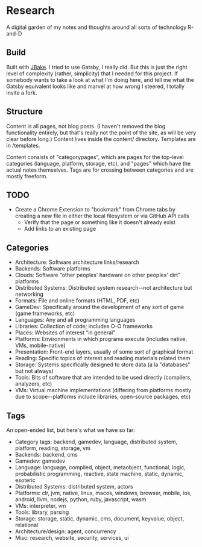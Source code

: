 # Research
A digital garden of my notes and thoughts around all sorts of technology R-and-D

## Build
Built with [JBake](https://jbake.org/). I tried to use Gatsby, I really did. But this is just the right level of complexity (rather, simplicity) that I needed for this project. If somebody wants to take a look at what I'm doing here, and tell me what the Gatsby equivalent looks like and marvel at how wrong I steered, I totally invite a fork.

## Structure
Content is all pages, not blog posts. (I haven't removed the blog functionality entirely, but that's really not the point of the site, as will be very clear before long.) Content lives inside the content/ directory. Templates are in /templates.

Content consists of "categorypages", which are pages for the top-level categories (language, platform, storage, etc), and "pages" which have the actual notes themselves. Tags are for crossing between categories and are mostly freeform.

## TODO
* Create a Chrome Extension to "bookmark" from Chrome tabs by creating a new file in either the local filesystem or via GitHub API calls
  * Verify that the page or something like it doesn't already exist
  * Add links to an existing page

## Categories
* Architecture: Software architecture links/research
* Backends: Software platforms
* Clouds: Software "other peoples' hardware on other peoples' dirt" platforms
* Distributed Systems: Distributed system research--not architecture but networking
* Formats: File and online formats (HTML, PDF, etc)
* GameDev: Specifically around the development of any sort of game (game frameworks, etc)
* Languages: Any and all programming languages
* Libraries: Collection of code; includes O-O frameworks
* Places: Websites of interest "in general"
* Platforms: Environments in which programs execute (includes native, VMs, mobile-native)
* Presentation: Front-end layers, usually of some sort of graphical format
* Reading: Specific topics of interest and reading materials related them
* Storage: Systems specifically designed to store data (a la "databases" but not always)
* Tools: Bits of software that are intended to be used directly (compilers, analyzers, etc)
* VMs: Virtual machine implementations (differing from platforms mostly due to scope--platforms include libraries, open-source packages, etc)

## Tags
An open-ended list, but here's what we have so far:

* Category tags: backend, gamedev, language, distributed system, platform, reading, storage, vm
* Backends: backend, cms
* Gamedev: gamedev
* Language: language, compiled, object, metaobject, functional, logic, probabilistic programming, reactive, state machine, static, dynamic, esoteric
* Distributed Systems: distributed system, actors
* Platforms: clr, jvm, native, linux, macos, windows, browser, mobile, ios, android, llvm, nodejs, python, ruby, javascript, wasm
* VMs: interpreter, vm
* Tools: library, parsing
* Storage: storage, static, dynamic, cms, document, keyvalue, object, relational
* Architecture/design: agent, concurrency
* Misc: research, website, security, services, ui

